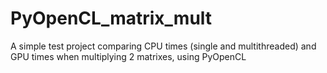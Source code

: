# PyOpenCL_matrix_mult
A simple test project comparing CPU times (single and multithreaded) and GPU times when multiplying 2 matrixes, using PyOpenCL
